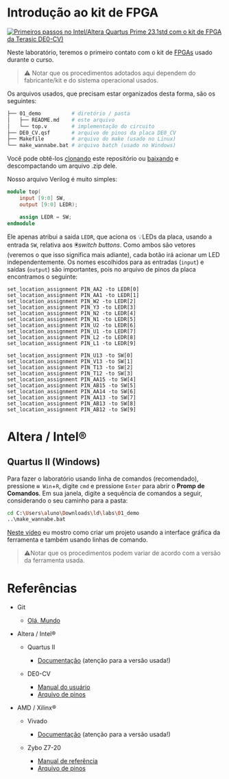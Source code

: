 # Introdução ao kit de FPGA

[![Primeiros passos no Intel/Altera Quartus Prime 23.1std com o kit de FPGA da Terasic DE0-CV)](https://img.youtube.com/vi/K5kXxtUSb-c/0.jpg)](https://www.youtube.com/watch?v=K5kXxtUSb-c)

Neste laboratório, teremos o primeiro contato com o kit de [FPGAs](https://www.youtube.com/watch?v=Ft4z8790lw0) usado durante o curso. 

>⚠️ Notar que os procedimentos adotados aqui dependem do fabricante/kit e do sistema operacional usados.

Os arquivos usados, que precisam estar organizados desta forma, são os seguintes:

```bash
├── 01_demo          # diretório / pasta
│   ├── README.md    # este arquivo
│   └── top.v        # implementação do circuito
├── DE0_CV.qsf       # arquivo de pinos da placa DE0_CV
├── Makefile         # arquivo do make (usado no Linux)
└── make_wannabe.bat # arquivo batch (usado no Windows)
```

Você pode obtê-los [clonando](https://docs.github.com/pt/repositories/creating-and-managing-repositories/cloning-a-repository) este repositório ou [baixando](https://docs.github.com/pt/get-started/start-your-journey/downloading-files-from-github) e descompactando um arquivo .zip dele. 

Nosso arquivo Verilog é muito simples:

```verilog
module top(
	input [9:0] SW,
	output [9:0] LEDR);

	assign LEDR = SW; 
endmodule
```

Ele apenas atribui a saida `LEDR`, que aciona os 💡LEDs da placa, usando a entrada `SW`, relativa aos 🖲️*switch buttons*. Como ambos são vetores (veremos o que isso significa mais adiante), cada botão irá acionar um LED independentemente. Os nomes escolhidos para as entradas (`input`) e saídas (`output`) são importantes, pois no arquivo de pinos da placa encontramos o seguinte:

```
set_location_assignment PIN_AA2 -to LEDR[0]
set_location_assignment PIN_AA1 -to LEDR[1]
set_location_assignment PIN_W2 -to LEDR[2]
set_location_assignment PIN_Y3 -to LEDR[3]
set_location_assignment PIN_N2 -to LEDR[4]
set_location_assignment PIN_N1 -to LEDR[5]
set_location_assignment PIN_U2 -to LEDR[6]
set_location_assignment PIN_U1 -to LEDR[7]
set_location_assignment PIN_L2 -to LEDR[8]
set_location_assignment PIN_L1 -to LEDR[9]

set_location_assignment PIN_U13 -to SW[0]
set_location_assignment PIN_V13 -to SW[1]
set_location_assignment PIN_T13 -to SW[2]
set_location_assignment PIN_T12 -to SW[3]
set_location_assignment PIN_AA15 -to SW[4]
set_location_assignment PIN_AB15 -to SW[5]
set_location_assignment PIN_AA14 -to SW[6]
set_location_assignment PIN_AA13 -to SW[7]
set_location_assignment PIN_AB13 -to SW[8]
set_location_assignment PIN_AB12 -to SW[9]
```

# Altera / Intel® 

## Quartus II (Windows)

Para fazer o laboratório usando linha de comandos (recomendado), pressione `⊞ Win`+`R`, digite `cmd` e pressione `Enter` para abrir o **Promp de Comandos**. Em sua janela, digite a sequência de comandos a seguir, considerando o seu caminho para a pasta:

```bash
cd C:\Users\aluno\Downloads\ld\labs\01_demo
..\make_wannabe.bat
```

[Neste vídeo](https://www.youtube.com/watch?v=K5kXxtUSb-c) eu mostro como criar um projeto usando a interface gráfica da ferramenta e também usando linhas de comando. 

>⚠️Notar que os procedimentos podem variar de acordo com a versão da ferramenta usada. 

# Referências

- Git

    - [Olá, Mundo](https://docs.github.com/pt/get-started/start-your-journey/hello-world)

- Altera / Intel® 

    - Quartus II

        - [Documentação](https://www.intel.com.br/content/www/br/pt/support/programmable/support-resources/design-software/user-guides.html) (atenção para a versão usada!)

    - DE0-CV

        - [Manual do usuário](DE0_CV_User_Manual)
        - [Arquivo de pinos](DE0_CV.qsf)

- AMD / Xilinx®

    - Vivado

        - [Documentação](https://www.amd.com/en/products/software/adaptive-socs-and-fpgas/vivado.html) (atenção para a versão usada!)

    - Zybo Z7-20

        - [Manual de referência](https://digilent.com/reference/programmable-logic/zybo-z7/reference-manual)
        - [Arquivo de pinos](DE0_CV.qsf)

